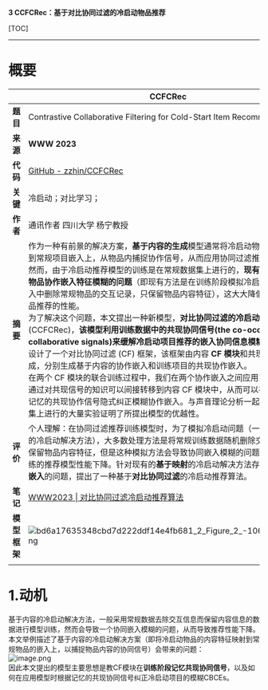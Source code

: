 **3 CCFCRec：基于对比协同过滤的冷启动物品推荐**

[TOC]

---

# 概要
| | CCFCRec |
| --- | --- |
| **题目** | Contrastive Collaborative Filtering for Cold-Start Item Recommendation |
| **来源** | **WWW 2023** |
| **代码** | [GitHub - zzhin/CCFCRec](https://github.com/zzhin/CCFCRec) |
| **关键** | 冷启动；对比学习； |
| **作者** | 通讯作者 四川大学 杨宁教授 |
| **摘要** | 作为一种有前景的解决方案，**基于内容的生成**模型通常将冷启动物品的内容投影到常规项目嵌入上，从物品内捕捉协作信号，从而应用协同过滤推荐。<br />然而，由于冷启动推荐模型的训练是在常规数据集上进行的，**现有的方法面临着物品协作嵌入特征模糊的问题**（即现有方法是在训练阶段模拟冷启动，从模型输入中删除常规物品的交互记录，只保留物品内容特征），这大大降低了冷启动物品推荐的性能。<br />为了解决这个问题，本文提出一种新模型，**对比协同过滤的冷启动项目推荐**(CCFCRec)，**该模型利用训练数据中的共现协同信号(the co-occurrence collaborative signals)来缓解冷启动项目推荐的嵌入协同信息模糊的问题**。即设计了一个对比协同过滤 (CF) 框架，该框架由内容 **CF 模块**和共现 **CF 模块**组成，分别生成基于内容的协作嵌入和训练项目的共现协作嵌入。<br />在两个 CF 模块的联合训练过程中，我们在两个协作嵌入之间应用了对比学习，通过对共现信号的知识可以间接转移到内容 CF 模块中，从而可以在应用阶段由记忆的共现协作信号隐式纠正模糊协作嵌入。与声音理论分析一起，在真实数据集上进行的大量实验证明了所提出模型的优越性。 |
| **评价** |  个人理解：在协同过滤推荐训练模型时，为了模拟冷启动问题（一般是基于内容的冷启动解决方法），大多数处理方法是将常规训练数据随机删除交互记录，只保留物品内容特征，但是这种模拟方法会导致协同嵌入模糊的问题，从而使得训练的推荐模型性能下降。针对现有的**基于映射**的冷启动解决方法存在的**模糊协同嵌入**的问题，提出了一种基于**对比协同过滤**的冷启动推荐算法。|
| **笔记** | [WWW2023 &#124; 对比协同过滤冷启动推荐算法](https://mp.weixin.qq.com/s/ADMMjMzLdHXVuQAwfuRHNQ)|
| **模型框架** | ![bd6a17635348cbd7d222ddf14e4fb681_2_Figure_2_-1060500954.png](https://cdn.nlark.com/yuque/0/2023/png/29360045/1678283803910-46bdee5b-384c-4e4e-956b-75087a07ecb3.png#averageHue=%23fbfaf9&clientId=u5b98f1f0-e1c0-4&from=ui&id=u07941af5&originHeight=381&originWidth=594&originalType=binary&ratio=1.100000023841858&rotation=0&showTitle=false&size=22755&status=done&style=none&taskId=ubc1428a8-c6ce-4ffc-a177-f8b5929ac57&title=) |
|  |  |


<a name="swzQ4"></a>
# 1.动机
基于内容的冷启动解决方法，一般采用常规数据去除交互信息而保留内容信息的数据进行模型训练，然而会导致一个协同嵌入模糊的问题，从而导致推荐性能下降。<br />本文举例描述了基于内容的冷启动解决方案（即将冷启动物品的内容特征映射到常规物品的嵌入上，以捕捉物品内容的协同信号）会带来的问题：<br />![image.png](https://cdn.nlark.com/yuque/0/2023/png/29360045/1678284834972-50967634-b1f2-44da-90d4-52c5eef8caab.png#averageHue=%23878584&clientId=u5b98f1f0-e1c0-4&from=paste&height=853&id=uab7eafce&originHeight=853&originWidth=955&originalType=binary&ratio=1.100000023841858&rotation=0&showTitle=false&size=214217&status=done&style=none&taskId=ucb7f9c03-b7f0-46c9-b271-02630bbc552&title=&width=955)<br />因此本文提出的模型主要思想是教CF模块在**训练阶段记忆共现协同信号**，以及如何在应用模型时根据记忆的共现协同信号纠正冷启动项目的模糊CBCEs。



